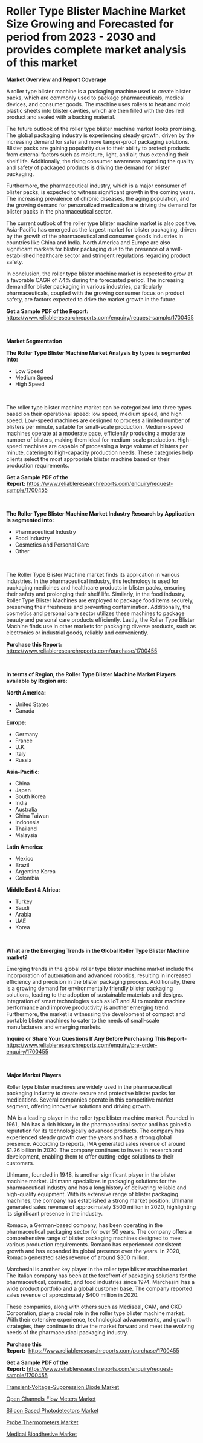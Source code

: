 <p><h1>Roller Type Blister Machine Market Size Growing and Forecasted for period from 2023 - 2030 and provides complete market analysis of this market</h1></p><p><strong>Market Overview and Report Coverage</strong></p>
<p><p>A roller type blister machine is a packaging machine used to create blister packs, which are commonly used to package pharmaceuticals, medical devices, and consumer goods. The machine uses rollers to heat and mold plastic sheets into blister cavities, which are then filled with the desired product and sealed with a backing material.</p><p>The future outlook of the roller type blister machine market looks promising. The global packaging industry is experiencing steady growth, driven by the increasing demand for safer and more tamper-proof packaging solutions. Blister packs are gaining popularity due to their ability to protect products from external factors such as moisture, light, and air, thus extending their shelf life. Additionally, the rising consumer awareness regarding the quality and safety of packaged products is driving the demand for blister packaging.</p><p>Furthermore, the pharmaceutical industry, which is a major consumer of blister packs, is expected to witness significant growth in the coming years. The increasing prevalence of chronic diseases, the aging population, and the growing demand for personalized medication are driving the demand for blister packs in the pharmaceutical sector.</p><p>The current outlook of the roller type blister machine market is also positive. Asia-Pacific has emerged as the largest market for blister packaging, driven by the growth of the pharmaceutical and consumer goods industries in countries like China and India. North America and Europe are also significant markets for blister packaging due to the presence of a well-established healthcare sector and stringent regulations regarding product safety.</p><p>In conclusion, the roller type blister machine market is expected to grow at a favorable CAGR of 7.4% during the forecasted period. The increasing demand for blister packaging in various industries, particularly pharmaceuticals, coupled with the growing consumer focus on product safety, are factors expected to drive the market growth in the future.</p></p>
<p><strong>Get a Sample PDF of the Report:</strong> <a href="https://www.reliableresearchreports.com/enquiry/request-sample/1700455">https://www.reliableresearchreports.com/enquiry/request-sample/1700455</a></p>
<p>&nbsp;</p>
<p><strong>Market Segmentation</strong></p>
<p><strong>The Roller Type Blister Machine Market Analysis by types is segmented into:</strong></p>
<p><ul><li>Low Speed</li><li>Medium Speed</li><li>High Speed</li></ul></p>
<p>&nbsp;</p>
<p><p>The roller type blister machine market can be categorized into three types based on their operational speed: low speed, medium speed, and high speed. Low-speed machines are designed to process a limited number of blisters per minute, suitable for small-scale production. Medium-speed machines operate at a moderate pace, efficiently producing a moderate number of blisters, making them ideal for medium-scale production. High-speed machines are capable of processing a large volume of blisters per minute, catering to high-capacity production needs. These categories help clients select the most appropriate blister machine based on their production requirements.</p></p>
<p><strong>Get a Sample PDF of the Report:</strong>&nbsp;<a href="https://www.reliableresearchreports.com/enquiry/request-sample/1700455">https://www.reliableresearchreports.com/enquiry/request-sample/1700455</a></p>
<p>&nbsp;</p>
<p><strong>The Roller Type Blister Machine Market Industry Research by Application is segmented into:</strong></p>
<p><ul><li>Pharmaceutical Industry</li><li>Food Industry</li><li>Cosmetics and Personal Care</li><li>Other</li></ul></p>
<p>&nbsp;</p>
<p><p>The Roller Type Blister Machine market finds its application in various industries. In the pharmaceutical industry, this technology is used for packaging medicines and healthcare products in blister packs, ensuring their safety and prolonging their shelf life. Similarly, in the food industry, Roller Type Blister Machines are employed to package food items securely, preserving their freshness and preventing contamination. Additionally, the cosmetics and personal care sector utilizes these machines to package beauty and personal care products efficiently. Lastly, the Roller Type Blister Machine finds use in other markets for packaging diverse products, such as electronics or industrial goods, reliably and conveniently.</p></p>
<p><strong>Purchase this Report:</strong>&nbsp; <a href="https://www.reliableresearchreports.com/purchase/1700455">https://www.reliableresearchreports.com/purchase/1700455</a></p>
<p>&nbsp;</p>
<p><strong>In terms of Region, the Roller Type Blister Machine Market Players available by Region are:</strong></p>
<p>
    <p> <strong> North America: </strong>
        <ul>
            <li>United States</li>
            <li>Canada</li>
        </ul>
        </p> 
    <p> <strong> Europe: </strong>
        <ul>
            <li>Germany</li>
            <li>France</li>
            <li>U.K.</li>
            <li>Italy</li>
            <li>Russia</li>
        </ul>
        </p> 
    <p> <strong> Asia-Pacific: </strong>
        <ul>
            <li>China</li>
            <li>Japan</li>
            <li>South Korea</li>
            <li>India</li>
            <li>Australia</li>
            <li>China Taiwan</li>
            <li>Indonesia</li>
            <li>Thailand</li>
            <li>Malaysia</li>
        </ul>
        </p> 
    <p> <strong> Latin America: </strong>
        <ul>
            <li>Mexico</li>
            <li>Brazil</li>
            <li>Argentina Korea</li>
            <li>Colombia</li>
        </ul>
        </p> 
    <p> <strong> Middle East & Africa: </strong>
        <ul>
            <li>Turkey</li>
            <li>Saudi</li>
            <li>Arabia</li>
            <li>UAE</li>
            <li>Korea</li>
        </ul>
    </p>
    </p>
<p>&nbsp;</p>
<p><strong>What are the Emerging Trends in the Global Roller Type Blister Machine market?</strong></p>
<p><p>Emerging trends in the global roller type blister machine market include the incorporation of automation and advanced robotics, resulting in increased efficiency and precision in the blister packaging process. Additionally, there is a growing demand for environmentally friendly blister packaging solutions, leading to the adoption of sustainable materials and designs. Integration of smart technologies such as IoT and AI to monitor machine performance and improve productivity is another emerging trend. Furthermore, the market is witnessing the development of compact and portable blister machines to cater to the needs of small-scale manufacturers and emerging markets.</p></p>
<p><strong>Inquire or Share Your Questions If Any Before Purchasing This Report</strong>- <a href="https://www.reliableresearchreports.com/enquiry/pre-order-enquiry/1700455">https://www.reliableresearchreports.com/enquiry/pre-order-enquiry/1700455</a></p>
<p>&nbsp;</p>
<p><strong>Major Market Players</strong></p>
<p><p>Roller type blister machines are widely used in the pharmaceutical packaging industry to create secure and protective blister packs for medications. Several companies operate in this competitive market segment, offering innovative solutions and driving growth.</p><p>IMA is a leading player in the roller type blister machine market. Founded in 1961, IMA has a rich history in the pharmaceutical sector and has gained a reputation for its technologically advanced products. The company has experienced steady growth over the years and has a strong global presence. According to reports, IMA generated sales revenue of around $1.26 billion in 2020. The company continues to invest in research and development, enabling them to offer cutting-edge solutions to their customers.</p><p>Uhlmann, founded in 1948, is another significant player in the blister machine market. Uhlmann specializes in packaging solutions for the pharmaceutical industry and has a long history of delivering reliable and high-quality equipment. With its extensive range of blister packaging machines, the company has established a strong market position. Uhlmann generated sales revenue of approximately $500 million in 2020, highlighting its significant presence in the industry.</p><p>Romaco, a German-based company, has been operating in the pharmaceutical packaging sector for over 50 years. The company offers a comprehensive range of blister packaging machines designed to meet various production requirements. Romaco has experienced consistent growth and has expanded its global presence over the years. In 2020, Romaco generated sales revenue of around $300 million.</p><p>Marchesini is another key player in the roller type blister machine market. The Italian company has been at the forefront of packaging solutions for the pharmaceutical, cosmetic, and food industries since 1974. Marchesini has a wide product portfolio and a global customer base. The company reported sales revenue of approximately $400 million in 2020.</p><p>These companies, along with others such as Mediseal, CAM, and CKD Corporation, play a crucial role in the roller type blister machine market. With their extensive experience, technological advancements, and growth strategies, they continue to drive the market forward and meet the evolving needs of the pharmaceutical packaging industry.</p></p>
<p><strong>Purchase this Report:</strong>&nbsp;&nbsp;<a href="https://www.reliableresearchreports.com/purchase/1700455">https://www.reliableresearchreports.com/purchase/1700455</a></p>
<p></p>
<p><strong>Get a Sample PDF of the Report:</strong>&nbsp;<a href="https://www.reliableresearchreports.com/enquiry/request-sample/1700455">https://www.reliableresearchreports.com/enquiry/request-sample/1700455</a></p>
<p><p><a href="https://medium.com/@humanhydrohq/transient-voltage-suppression-diode-market-competitive-analysis-market-trends-and-forecast-to-ee3b83cfb3f7">Transient-Voltage-Suppression Diode Market</a></p><p><a href="https://github.com/mabutironaldo/Market-Research-Report-List-1/blob/main/open-channels-flow-meters-market.md">Open Channels Flow Meters Market</a></p><p><a href="https://www.linkedin.com/pulse/silicon-based-photodetectors-market-size-share-global-analysis/">Silicon Based Photodetectors Market</a></p><p><a href="https://github.com/castoriffic/Market-Research-Report-List-1/blob/main/probe-thermometers-market.md">Probe Thermometers Market</a></p><p><a href="https://www.linkedin.com/pulse/medical-bioadhesive-market-size-share-amp-trends-analysis/">Medical Bioadhesive Market</a></p></p>